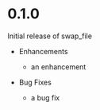 # 0.1.0

Initial release of swap_file

* Enhancements
  * an enhancement

* Bug Fixes
  * a bug fix
